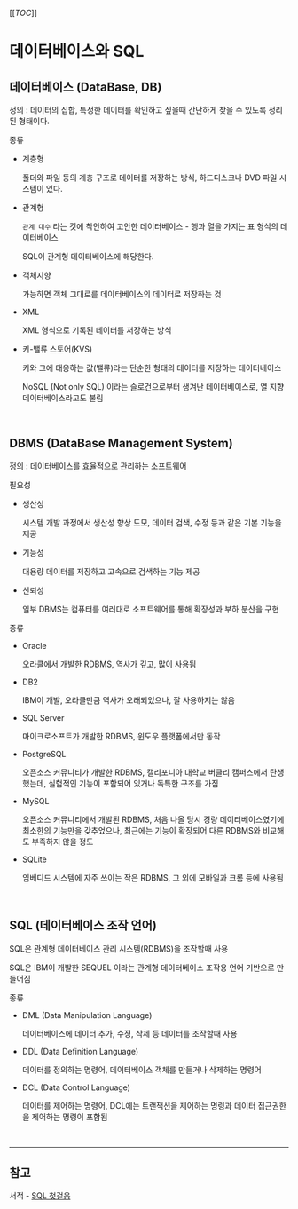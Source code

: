 

[[_TOC_]]

# 데이터베이스와 SQL

## 데이터베이스 (DataBase, DB)

정의 : 데이터의 집합, 특정한 데이터를 확인하고 싶을때 간단하게 찾을 수 있도록 정리된 형태이다.

종류

* 계층형

  폴더와 파일 등의 계층 구조로 데이터를 저장하는 방식, 하드디스크나 DVD 파일 시스템이 있다.

* 관계형

  `관계 대수` 라는 것에 착안하여 고안한 데이터베이스 - 행과 열을 가지는 표 형식의 데이터베이스

  SQL이 관계형 데이터베이스에 해당한다.

* 객체지향

  가능하면 객체 그대로를 데이터베이스의 데이터로 저장하는 것

* XML

  XML 형식으로 기록된 데이터를 저장하는 방식

* 키-밸류 스토어(KVS)

  키와 그에 대응하는 값(밸류)라는 단순한 형태의 데이터를 저장하는 데이터베이스

  NoSQL (Not only SQL) 이라는 슬로건으로부터 생겨난 데이터베이스로, 열 지향 데이터베이스라고도 불림

<br>

## DBMS (DataBase Management System)

정의 : 데이터베이스를 효율적으로 관리하는 소프트웨어

필요성

* 생산성

  시스템 개발 과정에서 생산성 향상 도모, 데이터 검색, 수정 등과 같은 기본 기능을 제공

* 기능성

  대용량 데이터를 저장하고 고속으로 검색하는 기능 제공

* 신뢰성

  일부 DBMS는 컴퓨터를 여러대로 소프트웨어를 통해 확장성과 부하 분산을 구현

종류

* Oracle

  오라클에서 개발한 RDBMS, 역사가 깊고, 많이 사용됨

* DB2

  IBM이 개발, 오라클만큼 역사가 오래되었으나, 잘 사용하지는 않음

* SQL Server

  마이크로소프트가 개발한 RDBMS, 윈도우 플랫폼에서만 동작

* PostgreSQL

  오픈소스 커뮤니티가 개발한 RDBMS, 캘리포니아 대학교 버클리 캠퍼스에서 탄생했는데, 실험적인 기능이 포함되어 있거나 독특한 구조를 가짐

* MySQL

  오픈소스 커뮤니티에서 개발된 RDBMS, 처음 나올 당시 경량 데이터베이스였기에 최소한의 기능만을 갖추었으나, 최근에는 기능이 확장되어 다른 RDBMS와 비교해도 부족하지 않을 정도

* SQLite

  임베디드 시스템에 자주 쓰이는 작은 RDBMS, 그 외에 모바일과 크롬 등에 사용됨

<br>

## SQL (데이터베이스 조작 언어)

SQL은 관계형 데이터베이스 관리 시스템(RDBMS)을 조작할때 사용

SQL은 IBM이 개발한 SEQUEL 이라는 관계형 데이터베이스 조작용 언어 기반으로 만들어짐

종류

* DML (Data Manipulation Language)

  데이터베이스에 데이터 추가, 수정, 삭제 등 데이터를 조작할때 사용

* DDL (Data Definition Language)

  데이터를 정의하는 명령어, 데이터베이스 객체를 만들거나 삭제하는 명령어

* DCL (Data Control Language)

  데이터를 제어하는 명령어, DCL에는 트랜잭션을 제어하는 명령과 데이터 접근권한을 제어하는 명령이 포함됨

<br>

---

## 참고

서적 - [SQL 첫걸음](https://book.naver.com/bookdb/book_detail.nhn?bid=9738902)

